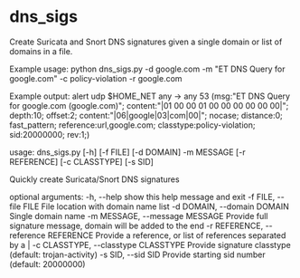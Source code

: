 dns_sigs
========

Create Suricata and Snort DNS signatures given a single domain or list of domains in a file.

Example usage:
python dns_sigs.py -d google.com -m "ET DNS Query for google.com" -c policy-violation -r google.com

Example output:
alert udp $HOME_NET any -> any 53 (msg:"ET DNS Query for google.com (google.com)"; content:"|01 00 00 01 00 00 00 00 00 00|"; depth:10; offset:2; content:"|06|google|03|com|00|"; nocase; distance:0; fast_pattern; reference:url,google.com; classtype:policy-violation; sid:20000000; rev:1;)


usage: dns_sigs.py [-h] [-f FILE] [-d DOMAIN] -m MESSAGE [-r REFERENCE]
                   [-c CLASSTYPE] [-s SID]

Quickly create Suricata/Snort DNS signatures

optional arguments:
  -h, --help            show this help message and exit
  -f FILE, --file FILE  File location with domain name list
  -d DOMAIN, --domain DOMAIN
                        Single domain name
  -m MESSAGE, --message MESSAGE
                        Provide full signature message, domain will be added
                        to the end
  -r REFERENCE, --reference REFERENCE
                        Provide a reference, or list of references separated
                        by a |
  -c CLASSTYPE, --classtype CLASSTYPE
                        Provide signature classtype (default: trojan-activity)
  -s SID, --sid SID     Provide starting sid number (default: 20000000)
